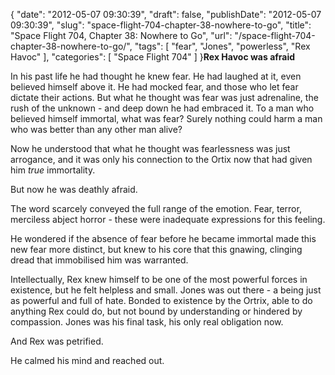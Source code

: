 {
    "date": "2012-05-07 09:30:39",
    "draft": false,
    "publishDate": "2012-05-07 09:30:39",
    "slug": "space-flight-704-chapter-38-nowhere-to-go",
    "title": "Space Flight 704, Chapter 38: Nowhere to Go",
    "url": "\/space-flight-704-chapter-38-nowhere-to-go\/",
    "tags": [
        "fear",
        "Jones",
        "powerless",
        "Rex Havoc"
    ],
    "categories": [
        "Space Flight 704"
    ]
}**Rex Havoc was afraid**

In his past life he had thought he knew fear. He had laughed at it, even
believed himself above it. He had mocked fear, and those who let fear
dictate their actions. But what he thought was fear was just adrenaline,
the rush of the unknown - and deep down he had embraced it. To a man who
believed himself immortal, what was fear? Surely nothing could harm a
man who was better than any other man alive?

Now he understood that what he thought was fearlessness was just
arrogance, and it was only his connection to the Ortix now that had
given him *true* immortality.

But now he was deathly afraid.

The word scarcely conveyed the full range of the emotion. Fear, terror,
merciless abject horror - these were inadequate expressions for this
feeling.

He wondered if the absence of fear before he became immortal made this
new fear more distinct, but knew to his core that this gnawing, clinging
dread that immobilised him was warranted.

Intellectually, Rex knew himself to be one of the most powerful forces
in existence, but he felt helpless and small. Jones was out there - a
being just as powerful and full of hate. Bonded to existence by the
Ortrix, able to do anything Rex could do, but not bound by understanding
or hindered by compassion. Jones was his final task, his only real
obligation now.

And Rex was petrified.

He calmed his mind and reached out.